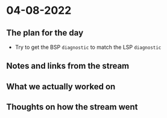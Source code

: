 # 04-08-2022

## The plan for the day
  - Try to get the BSP `diagnostic` to match the LSP `diagnostic`

## Notes and links from the stream

## What we actually worked on

## Thoughts on how the stream went
